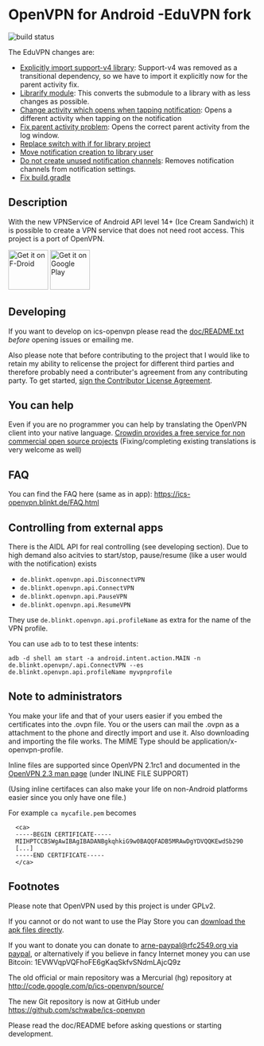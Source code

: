 OpenVPN for Android -EduVPN fork
=============
![build status](https://github.com/schwabe/ics-openvpn/actions/workflows/build.yaml/badge.svg)


The EduVPN changes are:

* [Explicitly import support-v4 library](https://github.com/eduvpn/ics-openvpn/commit/b5eb68ea8749314342cd454cdda7766dbb36977c): Support-v4 was removed as a transitional dependency, so we have to import it explicitly now for the parent activity fix.
* [Librarify module](https://github.com/eduvpn/ics-openvpn/commit/c5af0126f61a893e3e30d69bc5b7e209781e497c): This converts the submodule to a library with as less changes as possible.
* [Change activity which opens when tapping notification](https://github.com/eduvpn/ics-openvpn/commit/5987a435b6e61548330e6fc0827989e92f44ec41): Opens a different activity when tapping on the notification
* [Fix parent activity problem](https://github.com/eduvpn/ics-openvpn/commit/8b69a964fe9b30f4430a04df03b1fa444efb0ee7): Opens the correct parent activity from the log window.
* [Replace switch with if for library project](https://github.com/eduvpn/ics-openvpn/commit/ce38d0b12ff5327b82a8a4aa3993395fddad5eeb)
* [Move notification creation to library user](https://github.com/eduvpn/ics-openvpn/commit/2d59ce3a81edb0e24b54680544758df4cb658f66)
* [Do not create unused notification channels](https://github.com/eduvpn/ics-openvpn/commit/9516e5cc6f3816aff61e381f977d95c1e7cc7242): Removes notification channels from notification settings.
* [Fix build.gradle](https://github.com/eduvpn/ics-openvpn/commit/2a4cf656bf012dd247670808df30e3127e4eecb5)

Description
------------
With the new VPNService of Android API level 14+ (Ice Cream Sandwich) it is possible to create a VPN service that does not need root access. This project is a port of OpenVPN.

<a href="https://f-droid.org/repository/browse/?fdid=de.blinkt.openvpn" target="_blank">
<img src="https://f-droid.org/badge/get-it-on.png" alt="Get it on F-Droid" height="80"/></a>
<a href="https://play.google.com/store/apps/details?id=de.blinkt.openvpn" target="_blank">
<img src="https://play.google.com/intl/en_us/badges/images/generic/en-play-badge.png" alt="Get it on Google Play" height="80"/></a>

Developing
---------------
If you want to develop on ics-openvpn please read the [doc/README.txt](https://github.com/schwabe/ics-openvpn/blob/master/doc/README.txt) *before* opening issues or emailing me. 

Also please note that before contributing to the project that I would like to retain my ability to relicense the project for different third parties and therefore probably need a contributer's agreement from any contributing party. To get started, [sign the Contributor License Agreement](https://www.clahub.com/agreements/schwabe/ics-openvpn).

You can help
------------
Even if you are no programmer you can help by translating the OpenVPN client into your native language. [Crowdin provides a free service for non commercial open source projects](https://crowdin.net/project/ics-openvpn/invite) (Fixing/completing existing translations is very welcome as well)

FAQ
-----
You can find the FAQ here (same as in app): https://ics-openvpn.blinkt.de/FAQ.html

Controlling from external apps
------------------------------

There is the AIDL API for real controlling (see developing section). Due to high demand also 
acitvies to start/stop, pause/resume (like a user would with the notification)  exists
  
 - `de.blinkt.openvpn.api.DisconnectVPN`
 - `de.blinkt.openvpn.api.ConnectVPN`
 - `de.blinkt.openvpn.api.PauseVPN`
 - `de.blinkt.openvpn.api.ResumeVPN`

They use `de.blinkt.openvpn.api.profileName` as extra for the name of the VPN profile.

You can use `adb` to to test these intents:

    adb -d shell am start -a android.intent.action.MAIN -n de.blinkt.openvpn/.api.ConnectVPN --es de.blinkt.openvpn.api.profileName myvpnprofile


Note to administrators
------------------------

You make your life and that of your users easier if you embed the certificates into the .ovpn file. You or the users can mail the .ovpn as a attachment to the phone and directly import and use it. Also downloading and importing the file works. The MIME Type should be application/x-openvpn-profile. 

Inline files are supported since OpenVPN 2.1rc1 and documented in the  [OpenVPN 2.3 man page](https://community.openvpn.net/openvpn/wiki/Openvpn23ManPage) (under INLINE FILE SUPPORT) 

(Using inline certifaces can also make your life on non-Android platforms easier since you only have one file.)

For example `ca mycafile.pem` becomes
```
  <ca>
  -----BEGIN CERTIFICATE-----
  MIIHPTCCBSWgAwIBAgIBADANBgkqhkiG9w0BAQQFADB5MRAwDgYDVQQKEwdSb290
  [...]
  -----END CERTIFICATE-----
  </ca>
```
Footnotes
-----------
Please note that OpenVPN used by this project is under GPLv2. 

If you cannot or do not want to use the Play Store you can [download the apk files directly](http://plai.de/android/).

If you want to donate you can donate to [arne-paypal@rfc2549.org via paypal](https://www.paypal.com/cgi-bin/webscr?hosted_button_id=R2M6ZP9AF25LS&cmd=_s-xclick), or alternatively if you believe in fancy Internet money you can use Bitcoin: 1EVWVqpVQFhoFE6gKaqSkfvSNdmLAjcQ9z 

The old official or main repository was a Mercurial (hg) repository at http://code.google.com/p/ics-openvpn/source/

The new Git repository is now at GitHub under https://github.com/schwabe/ics-openvpn

Please read the doc/README before asking questions or starting development.
